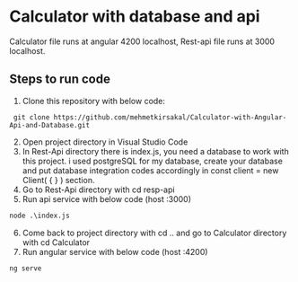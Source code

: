# Calculator with database and api

Calculator file runs at angular 4200 localhost, Rest-api file runs at 3000 localhost. 

## Steps to run code

1. Clone this repository with below code:
```git
 git clone https://github.com/mehmetkirsakal/Calculator-with-Angular-Api-and-Database.git
```
2. Open project directory in Visual Studio Code
3. In Rest-Api directory there is index.js, you need a database to work with this project. i used postgreSQL for my database, create your database and put database integration codes accordingly in const client = new Client( { } ) section.
4. Go to Rest-Api directory with cd resp-api
5. Run api service  with below code (host :3000)
```cmd
node .\index.js
```
6. Come back to project directory with cd .. and go to Calculator directory with cd Calculator
7. Run angular service with below code (host :4200)
```cmd
ng serve
```
